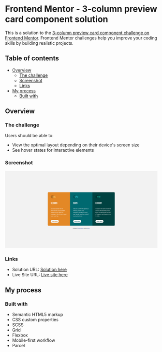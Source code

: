 # Frontend Mentor - 3-column preview card component solution

This is a solution to the [3-column preview card component challenge on Frontend Mentor](https://www.frontendmentor.io/challenges/3column-preview-card-component-pH92eAR2-). Frontend Mentor challenges help you improve your coding skills by building realistic projects.

## Table of contents

- [Overview](#overview)
  - [The challenge](#the-challenge)
  - [Screenshot](#screenshot)
  - [Links](#links)
- [My process](#my-process)
  - [Built with](#built-with)

## Overview

### The challenge

Users should be able to:

- View the optimal layout depending on their device's screen size
- See hover states for interactive elements

### Screenshot

![](./screenshot.png)

### Links

- Solution URL: [Solution here](https://github.com/VarodA/fem-3-column-preview-card-component)
- Live Site URL: [Live site here](https://varoda.github.io/fem-3-column-preview-card-component/)

## My process

### Built with

- Semantic HTML5 markup
- CSS custom properties
- SCSS
- Grid
- Flexbox
- Mobile-first workflow
- Parcel
